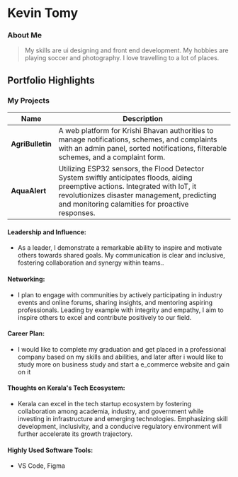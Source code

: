# Kevin Tomy 

### About Me

> My skills are ui designing and front end development. My hobbies are playing soccer and photography. I love travelling to a lot of places. 


## Portfolio Highlights

### My Projects

| Name                | Description                                                                                                                                                 
|---------------------|-------------------------------------------------------------------------------------------------------------------------------------------------------------------------------------
| **AgriBulletin**    | A web platform for Krishi Bhavan authorities to manage notifications, schemes, and complaints with an admin panel, sorted notifications, filterable schemes, and a complaint form.                                            
| **AquaAlert**       | Utilizing ESP32 sensors, the Flood Detector System swiftly anticipates floods, aiding preemptive actions. Integrated with IoT, it revolutionizes disaster management, predicting and monitoring calamities for proactive responses.                                            

#### Leadership and Influence:

- As a leader, I demonstrate a remarkable ability to inspire and motivate others towards shared goals. My communication is clear and inclusive, fostering collaboration and synergy within teams..

#### Networking:

- I plan to engage with communities by actively participating in industry events and online forums, sharing insights, and mentoring aspiring professionals. Leading by example with integrity and empathy, I aim to inspire others to excel and contribute positively to our field.

#### Career Plan:

- I would like to complete my graduation and get placed in a professional company based on my skills and abilities, and later after i would like to study more on business study and start a e_commerce website and gain on it

#### Thoughts on Kerala's Tech Ecosystem:

- Kerala can excel in the tech startup ecosystem by fostering collaboration among academia, industry, and government while investing in infrastructure and emerging technologies. Emphasizing skill development, inclusivity, and a conducive regulatory environment will further accelerate its growth trajectory.

#### Highly Used Software Tools:

- VS Code, Figma


